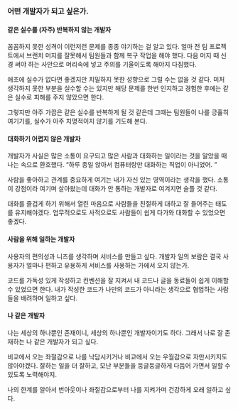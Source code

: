 ### 어떤 개발자가 되고 싶은가.

#### 같은 실수를 (자주) 반복하지 않는 개발자

꼼꼼하지 못한 성격이 이런저런 문제를 종종 야기하는 걸 알고 있다. 얼마 전 팀 프로젝트에서 브랜치 머지를 잘못해서 팀원들과 함께 복구 작업을 해야 했다. 다음 머지 때 신경 써야 하는 사안으로 머리속에 넣고 주의를 기울이도록 해야지 다짐했다.

애초에 실수가 없다면 좋겠지만 치밀하지 못한 성향으로 그럴 수는 없을 것 같다. 미처 생각하지 못한 부분을 실수할 수는 있지만 해당 문제를 한번 인지하고 경험한 후에는 같은 실수로 피해를 주지 않았으면 한다.

그렇지만 아주 가끔은 같은 실수를 반복하게 될 것 같은데 그때는 팀원들이 나를 긍휼히 여기기를, 실수가 아주 치명적이지 않기를 기도해 본다.

#### 대화하기 어렵지 않은 개발자

개발자가 사실은 많은 소통이 요구되고 많은 사람과 대화하는 일이라는 것을 알았을 때 나는 속으로 환호했다. “하루 종일 앉아서 컴퓨터랑만 대화하는 직업이 아니었어. ”

사람을 좋아하고 관계를 중요하게 여기는 내가 자신 있는 영역이라는 생각을 했다. 소통이 강점이라 여기며 살아왔는데 대화가 안 통하는 개발자로 여겨지면 슬플 것 같다.

대화를 즐겁게 하기 위해서 열린 마음으로 사람들을 친절하게 대하고 잘 들어주는 태도를 유지해야겠다. 업무적으로도 사적으로도 사람들이 쉽게 다가와 대화할 수 있었으면 좋겠다.

#### 사람을 위해 일하는 개발자

사용자의 편의성과 니즈를 생각하며 서비스를 만들고 싶다. 개발자 일의 보람은 결국 사용자가 얼마나 편하고 유용하게 서비스를 사용하는 가에서 오지 않는가.

코드를 가독성 있게 작성하고 컨벤션을 잘 지켜서 내 코드나 글을 동료들이 쉽게 이해할 수 있었으면 한다. 내가 작성한 코드가 나만의 코드가 아니라는 생각으로 협업하는 사람들을 배려하며 일하고 싶다.

#### 나 같은 개발자

나는 세상의 하나뿐인 존재이니, 세상의 하나뿐인 개발자이기도 하다. 그래서 나로 잘 존재하는 나 같은 개발자가 되고 싶다.

비교에서 오는 좌절감으로 나를 낙담시키거나 비교에서 오는 우월감으로 자만시키지도 않아야겠다. 잘하는 일을 더 잘하고, 모난 부분들을 둥글둥글하게 다듬어 가면서 일할 수 있도록 노력해야지.

나의 한계를 알아서 번아웃이나 좌절감으로부터 나를 지켜가며 건강하게 오래 일하고 싶다.
